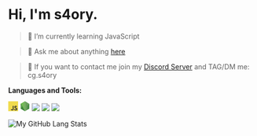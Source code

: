 # Hi, I'm s4ory.


> 🌱 I’m currently learning JavaScript

> 💬 Ask me about anything [here](https://github.com/miyuki2002/miyuki2002/issues)

> 💬 If you want to contact me join my [Discord Server](https://discord.gg/52hSMAt) and TAG/DM me: cg.s4ory



**Languages and Tools:**  

<code><img height="20" src="https://raw.githubusercontent.com/github/explore/80688e429a7d4ef2fca1e82350fe8e3517d3494d/topics/javascript/javascript.png"></code>
<code><img height="20" src="https://raw.githubusercontent.com/github/explore/80688e429a7d4ef2fca1e82350fe8e3517d3494d/topics/nodejs/nodejs.png"></code>
<code><img height="20" src="https://user-images.githubusercontent.com/78893252/118347902-adb1b000-b570-11eb-9353-87c8543661c0.png"></code>
<code><img height="20" src="https://user-images.githubusercontent.com/78893252/118347913-c9b55180-b570-11eb-9f8d-ad43e71e03e8.png"></code>
<code><img height="20" src="https://user-images.githubusercontent.com/78893252/118347936-02edc180-b571-11eb-8f4e-29a9f280154e.png"></code>

![My GitHub Lang Stats](https://github-readme-stats.vercel.app/api/top-langs/?username=miyuki2002&theme=tokyonight&layout=compact)





<!---
hikari2001/miyuki2002 is a ✨ special ✨ repository because its `README.md` (this file) appears on your GitHub profile.
You can click the Preview link to take a look at your changes. :>
--->
